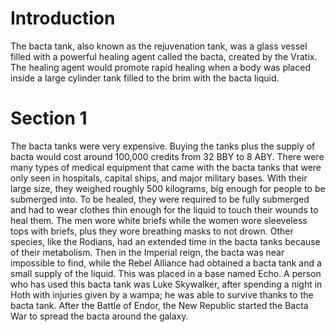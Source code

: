 # Introduction

The bacta tank, also known as the rejuvenation tank, was a glass vessel filled with a powerful healing agent called the bacta, created by the Vratix.
The healing agent would promote rapid healing when a body was placed inside a large cylinder tank filled to the brim with the bacta liquid.

# Section 1

The bacta tanks were very expensive.
Buying the tanks plus the supply of bacta would cost around 100,000 credits from 32 BBY to 8 ABY.
There were many types of medical equipment that came with the bacta tanks that were only seen in hospitals, capital ships, and major military bases.
With their large size, they weighed roughly 500 kilograms, big enough for people to be submerged into.
To be healed, they were required to be fully submerged and had to wear clothes thin enough for the liquid to touch their wounds to heal them.
The men wore white briefs while the women wore sleeveless tops with briefs, plus they wore breathing masks to not drown.
Other species, like the Rodians, had an extended time in the bacta tanks because of their metabolism.
Then in the Imperial reign, the bacta was near impossible to find, while the Rebel Alliance had obtained a bacta tank and a small supply of the liquid.
This was placed in a base named Echo.
A person who has used this bacta tank was Luke Skywalker, after spending a night in Hoth with injuries given by a wampa; he was able to survive thanks to the bacta tank.
After the Battle of Endor, the New Republic started the Bacta War to spread the bacta around the galaxy.
